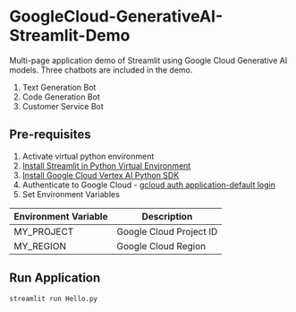 # GoogleCloud-GenerativeAI-Streamlit-Demo
Multi-page application demo of Streamlit using Google Cloud Generative AI models. Three chatbots are included in the demo.
1. Text Generation Bot
2. Code Generation Bot
3. Customer Service Bot

## Pre-requisites
1. Activate virtual python environment
2. [Install Streamlit in Python Virtual Environment](https://docs.streamlit.io/library/get-started/installation)
3. [Install Google Cloud Vertex AI Python SDK](https://cloud.google.com/vertex-ai/docs/start/install-sdk)
4. Authenticate to Google Cloud - [gcloud auth application-default login](https://cloud.google.com/sdk/gcloud/reference/auth/application-default/login)
5. Set Environment Variables
   
| **Environment Variable** | **Description** |
| --- | --- |
| MY_PROJECT | Google Cloud Project ID | 
| MY_REGION | Google Cloud Region | 

## Run Application
`streamlit run Hello.py`

